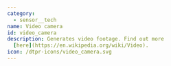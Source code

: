 ```yaml
---
category: 
  - sensor__tech
name: Video camera
id: video_camera
description: Generates video footage. Find out more
  [here](https://en.wikipedia.org/wiki/Video).
icon: /dtpr-icons/video_camera.svg
---
```

